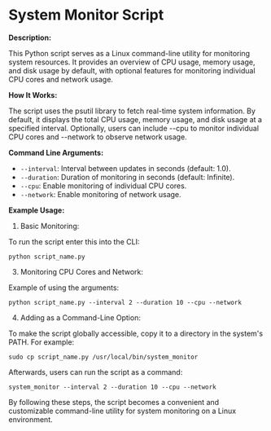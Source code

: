 # System Monitor Script

**Description:**

This Python script serves as a Linux command-line utility for monitoring system resources. It provides an overview of CPU usage, memory usage, and disk usage by default, with optional features for monitoring individual CPU cores and network usage.

**How It Works:**

The script uses the psutil library to fetch real-time system information. By default, it displays the total CPU usage, memory usage, and disk usage at a specified interval. Optionally, users can include --cpu to monitor individual CPU cores and --network to observe network usage.

**Command Line Arguments:**

- `--interval`: Interval between updates in seconds (default: 1.0).
- `--duration`: Duration of monitoring in seconds (default: Infinite).
- `--cpu`: Enable monitoring of individual CPU cores.
- `--network`: Enable monitoring of network usage.

**Example Usage:**

1. Basic Monitoring:

To run the script enter this into the CLI:
 
    python script_name.py

3. Monitoring CPU Cores and Network:

Example of using the arguments:

    python script_name.py --interval 2 --duration 10 --cpu --network

4. Adding as a Command-Line Option:

To make the script globally accessible, copy it to a directory in the system's PATH. For example:

    sudo cp script_name.py /usr/local/bin/system_monitor

Afterwards, users can run the script as a command:

    system_monitor --interval 2 --duration 10 --cpu --network

By following these steps, the script becomes a convenient and customizable command-line utility for system monitoring on a Linux environment.
